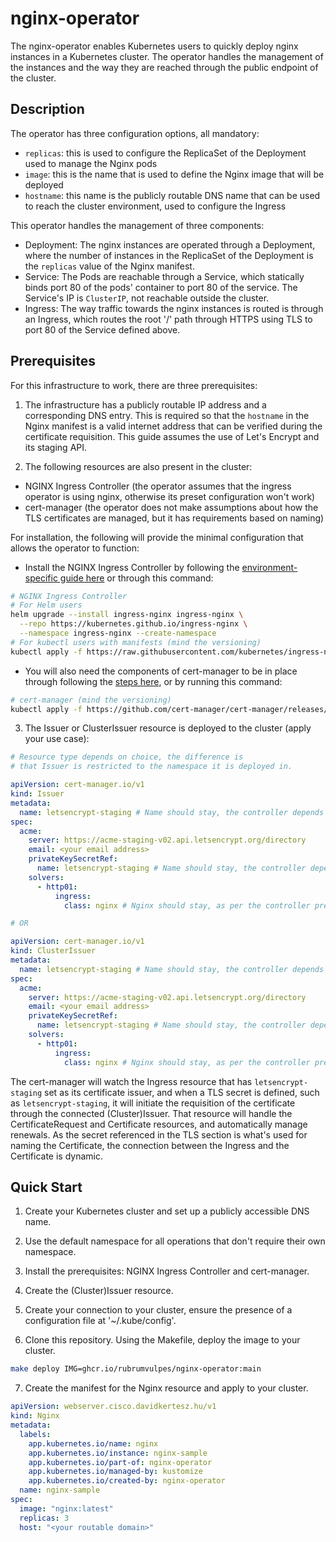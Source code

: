 # nginx-operator
The nginx-operator enables Kubernetes users to quickly deploy nginx instances in a Kubernetes cluster. The operator handles the management of the instances and the way they are reached through the public endpoint of the cluster.

## Description

The operator has three configuration options, all mandatory:

- `replicas`: this is used to configure the ReplicaSet of the Deployment used to manage the Nginx pods
- `image`: this is the name that is used to define the Nginx image that will be deployed
- `hostname`: this name is the publicly routable DNS name that can be used to reach the cluster environment, used to configure the Ingress

This operator handles the management of three components:
- Deployment:
The nginx instances are operated through a Deployment, where the number of instances in the ReplicaSet of the Deployment is the `replicas` value of the Nginx manifest.
- Service:
The Pods are reachable through a Service, which statically binds port 80 of the pods' container to port 80 of the service. The Service's IP is `ClusterIP`, not reachable outside the cluster.
- Ingress:
The way traffic towards the nginx instances is routed is through an Ingress, which routes the root '/' path through HTTPS using TLS to port 80 of the Service defined above.

## Prerequisites

For this infrastructure to work, there are three prerequisites:

1. The infrastructure has a publicly routable IP address and a corresponding DNS entry. This is required so that the `hostname` in the Nginx manifest is a valid internet address that can be verified during the certificate requisition. This guide assumes the use of Let's Encrypt and its staging API.

2. The following resources are also present in the cluster:

- NGINX Ingress Controller (the operator assumes that the ingress operator is using nginx, otherwise its preset configuration won't work)
- cert-manager (the operator does not make assumptions about how the TLS certificates are managed, but it has requirements based on naming)

For installation, the following will provide the minimal configuration that allows the operator to function:

- Install the NGINX Ingress Controller by following the [environment-specific guide here](https://github.com/kubernetes/ingress-nginx/blob/main/docs/deploy/index.md) or through this command:

```sh
# NGINX Ingress Controller
# For Helm users
helm upgrade --install ingress-nginx ingress-nginx \
  --repo https://kubernetes.github.io/ingress-nginx \
  --namespace ingress-nginx --create-namespace
# For kubectl users with manifests (mind the versioning)
kubectl apply -f https://raw.githubusercontent.com/kubernetes/ingress-nginx/controller-v1.6.4/deploy/static/provider/cloud/deploy.yaml
```

- You will also need the components of cert-manager to be in place through following the [steps here](https://cert-manager.io/docs/installation/), or by running this command:

```sh
# cert-manager (mind the versioning)
kubectl apply -f https://github.com/cert-manager/cert-manager/releases/download/v1.11.0/cert-manager.yaml
```

3. The Issuer or ClusterIssuer resource is deployed to the cluster (apply your use case):

```yaml
# Resource type depends on choice, the difference is
# that Issuer is restricted to the namespace it is deployed in.

apiVersion: cert-manager.io/v1
kind: Issuer
metadata:
  name: letsencrypt-staging # Name should stay, the controller depends on it
spec:
  acme:
    server: https://acme-staging-v02.api.letsencrypt.org/directory
    email: <your email address>
    privateKeySecretRef:
      name: letsencrypt-staging # Name should stay, the controller depends on it
    solvers:
      - http01:
          ingress:
            class: nginx # Nginx should stay, as per the controller prerequisite

# OR

apiVersion: cert-manager.io/v1
kind: ClusterIssuer
metadata:
  name: letsencrypt-staging # Name should stay, the controller depends on it
spec:
  acme:
    server: https://acme-staging-v02.api.letsencrypt.org/directory
    email: <your email address>
    privateKeySecretRef:
      name: letsencrypt-staging # Name should stay, the controller depends on it
    solvers:
      - http01:
          ingress:
            class: nginx # Nginx should stay, as per the controller prerequisite
```

The cert-manager will watch the Ingress resource that has `letsencrypt-staging` set as its certificate issuer, and when a TLS secret is defined, such as `letsencrypt-staging`, it will initiate the requisition of the certificate through the connected (Cluster)Issuer. That resource will handle the CertificateRequest and Certificate resources, and automatically manage renewals. As the secret referenced in the TLS section is what's used for naming the Certificate, the connection between the Ingress and the Certificate is dynamic.

## Quick Start

1. Create your Kubernetes cluster and set up a publicly accessible DNS name.

2. Use the default namespace for all operations that don't require their own namespace.

3. Install the prerequisites: NGINX Ingress Controller and cert-manager.

4. Create the (Cluster)Issuer resource.

5. Create your connection to your cluster, ensure the presence of a configuration file at '~/.kube/config'.

6. Clone this repository. Using the Makefile, deploy the image to your cluster.

```sh
make deploy IMG=ghcr.io/rubrumvulpes/nginx-operator:main
```

7. Create the manifest for the Nginx resource and apply to your cluster.

```yaml
apiVersion: webserver.cisco.davidkertesz.hu/v1
kind: Nginx
metadata:
  labels:
    app.kubernetes.io/name: nginx
    app.kubernetes.io/instance: nginx-sample
    app.kubernetes.io/part-of: nginx-operator
    app.kubernetes.io/managed-by: kustomize
    app.kubernetes.io/created-by: nginx-operator
  name: nginx-sample
spec:
  image: "nginx:latest"
  replicas: 3
  host: "<your routable domain>"
```
